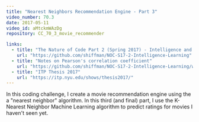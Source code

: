 ```yaml
---
title: "Nearest Neighbors Recommendation Engine - Part 3"
video_number: 70.3
date: 2017-05-11
video_id: aMtckmWAzDg
repository: CC_70_3_movie_recommender

links:
  - title: "The Nature of Code Part 2 (Spring 2017) - Intelligence and Learning"  
    url: "https://github.com/shiffman/NOC-S17-2-Intelligence-Learning"
  - title: "Notes on Pearson's correlation coefficient"  
    url: "https://github.com/shiffman/NOC-S17-2-Intelligence-Learning/wiki/Glossary:-Statistics#correlation"
  - title: "ITP Thesis 2017"  
    url: "https://itp.nyu.edu/shows/thesis2017/"
---
```


In this coding challenge, I create a movie recommendation engine using the a "nearest neighbor" algorithm.  In this third (and final) part, I use the K-Nearest Neighbor Machine Learning algorithm to predict ratings for movies I haven't seen yet.
